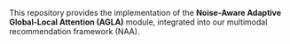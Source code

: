 This repository provides the implementation of the **Noise-Aware Adaptive Global-Local Attention (AGLA)** module, integrated into our multimodal recommendation framework (NAA).  
